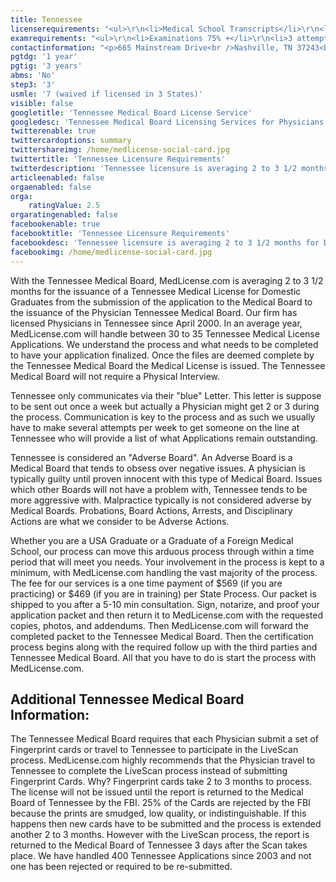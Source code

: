 ```yaml
---
title: Tennessee
licenserequirements: "<ul>\r\n<li>Medical School Transcripts</li>\r\n<li>2 Physician Reference Letters</li>\r\n<li>All State Medical Licenses (past/present)</li>\r\n<li>Criminal Background Check</li>\r\n<li>Examination Scores</li>\r\n<li>Internships/Residencies/Fellowships</li>\r\n<li>ECFMG / 5th Pathway</li>\r\n</ul>"
examrequirements: "<ul>\r\n<li>Examinations 75% +</li>\r\n<li>3 attempt limit - Step 3 of the USMLE</li>\r\n<li>7 year limit - USMLE</li>\r\n<li>1 year PGY for USA Grads</li>\r\n<li>3 year PGY for International Grads</li>\r\n<li>No 10 year rule - No SPEX</li>\r\n<li>State Exam Accepted if Pre-1975</li>\r\n</ul>"
contactinformation: "<p>665 Mainstream Drive<br />Nashville, TN 37243<br />Phone: (615) 532-4384<br />Fax: (615) 253-4484</p>\r\n<p><a href=\"https://www.tn.gov/health\">health.state.tn.us</a></p>"
pgtdg: '1 year'
pgtig: '3 years'
abms: 'No'
step3: '3'
usmle: '7 (waived if licensed in 3 States)'
visible: false
googletitle: 'Tennessee Medical Board License Service'
googledesc: 'Tennessee Medical Board Licensing Services for Physicians seeking to expedite and simplify the  Application Process for the State of Tennessee'
twitterenable: true
twittercardoptions: summary
twittershareimg: /home/medlicense-social-card.jpg
twittertitle: 'Tennessee Licensure Requirements'
twitterdescription: 'Tennessee licensure is averaging 2 to 3 1/2 months for Domestic Graduates from the submission of the application to the Medical Board to the issuance of the Physician Tennessee Medical Board. The Tennessee Medical Board requires fingerprints, which can lengthen the licensure process.'
articleenabled: false
orgaenabled: false
orga:
    ratingValue: 2.5
orgaratingenabled: false
facebookenable: true
facebooktitle: 'Tennessee Licensure Requirements'
facebookdesc: 'Tennessee licensure is averaging 2 to 3 1/2 months for Domestic Graduates from the submission of the application to the Medical Board to the issuance of the Physician Tennessee Medical Board. The Tennessee Medical Board requires fingerprints, which can lengthen the licensure process.'
facebookimg: /home/medlicense-social-card.jpg
---
```


<p>With the Tennessee Medical Board, MedLicense.com is averaging 2 to 3 1/2 months for the issuance of a Tennessee Medical License for Domestic Graduates from the submission of the application to the Medical Board to the issuance of the Physician Tennessee Medical Board. Our firm has licensed Physicians in Tennessee since April 2000. In an average year, MedLicense.com will handle between 30 to 35 Tennessee Medical License Applications. We understand the process and what needs to be completed to have your application finalized. Once the files are deemed complete by the Tennessee Medical Board the Medical License is issued. The Tennessee Medical Board will not require a Physical Interview.</p>
<p>Tennessee only communicates via their "blue" Letter. This letter is suppose to be sent out once a week but actually a Physician might get 2 or 3 during the process. Communication is key to the process and as such we usually have to make several attempts per week to get someone on the line at Tennessee who will provide a list of what Applications remain outstanding.</p>
<p>Tennessee is considered an "Adverse Board". An Adverse Board is a Medical Board that tends to obsess over negative issues. A physician is typically guilty until proven innocent with this type of Medical Board. Issues which other Boards will not have a problem with, Tennessee tends to be more aggressive with. Malpractice typically is not considered adverse by Medical Boards. Probations, Board Actions, Arrests, and Disciplinary Actions are what we consider to be Adverse Actions.</p>
<p>Whether you are a USA Graduate or a Graduate of a Foreign Medical School, our process can move this arduous process through within a time period that will meet you needs. Your involvement in the process is kept to a minimum, with MedLicense.com handling the vast majority of the process. The fee for our services is a one time payment of $569 (if you are practicing) or $469 (if you are in training) per State Process. Our packet is shipped to you after a 5-10 min consultation. Sign, notarize, and proof your application packet and then return it to MedLicense.com with the requested copies, photos, and addendums. Then MedLicense.com will forward the completed packet to the Tennessee Medical Board. Then the certification process begins along with the required follow up with the third parties and Tennessee Medical Board. All that you have to do is start the process with MedLicense.com.</p>
<h2 id="mcetoc_1ce9lbl2v0">Additional Tennessee Medical Board Information:</h2>
<p>The Tennessee Medical Board requires that each Physician submit a set of Fingerprint cards or travel to Tennessee to participate in the LiveScan process. MedLicense.com highly recommends that the Physician travel to Tennessee to complete the LiveScan process instead of submitting Fingerprint Cards. Why? Fingerprint cards take 2 to 3 months to process. The license will not be issued until the report is returned to the Medical Board of Tennessee by the FBI. 25% of the Cards are rejected by the FBI because the prints are smudged, low quality, or indistinguishable. If this happens then new cards have to be submitted and the process is extended another 2 to 3 months. However with the LiveScan process, the report is returned to the Medical Board of Tennessee 3 days after the Scan takes place. We have handled 400 Tennessee Applications since 2003 and not one has been rejected or required to be re-submitted.</p>